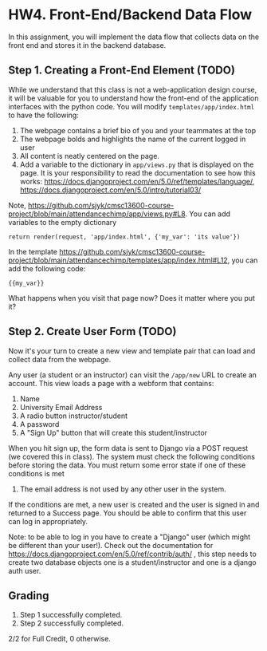 # HW4. Front-End/Backend Data Flow
In this assignment, you will implement the data flow that collects data on the front end and stores it in the backend database.

## Step 1. Creating a Front-End Element (TODO)
While we understand that this class is not a web-application design course, it will be valuable for you to understand how the front-end of the application interfaces with the python code. You will modify `templates/app/index.html` to have the following:
1. The webpage contains a brief bio of you and your teammates at the top
2. The webpage bolds and highlights the name of the current logged in user 
3. All content is neatly centered on the page.
4. Add a variable to the dictionary in `app/views.py` that is displayed on the page. It is your responsibility to read the documentation to see how this works: https://docs.djangoproject.com/en/5.0/ref/templates/language/, https://docs.djangoproject.com/en/5.0/intro/tutorial03/

Note, https://github.com/sjyk/cmsc13600-course-project/blob/main/attendancechimp/app/views.py#L8. You can add variables to the empty dictionary
```
return render(request, 'app/index.html', {'my_var': 'its value'})
```

In the template https://github.com/sjyk/cmsc13600-course-project/blob/main/attendancechimp/templates/app/index.html#L12, you can add the following code:
```
{{my_var}}
```
What happens when you visit that page now? Does it matter where you put it?

## Step 2. Create User Form (TODO)
Now it's your turn to create a new view and template pair that can load and collect data from the webpage. 

Any user (a student or an instructor) can visit the `/app/new` URL to create an account. This view loads a page with a webform that contains:

1. Name
2. University Email Address
3. A radio button instructor/student
4. A password
5. A "Sign Up" button that will create this student/instructor

When you hit sign up, the form data is sent to Django via a POST request (we covered this in class). The system must check the following conditions before storing the data. You must return some error state if one of these conditions is met

1. The email address is not used by any other user in the system.

If the conditions are met, a new user is created and the user is signed in and returned to a Success page. You should be able to confirm that this user can log in appropriately.

Note: to be able to log in you have to create a "Django" user (which might be different than your user!). Check out the documentation for https://docs.djangoproject.com/en/5.0/ref/contrib/auth/ , this step needs to create two database objects one is a student/instructor and one is a django auth user. 


## Grading
1. Step 1 successfully completed.
2. Step 2 successfully completed.

2/2 for Full Credit, 0 otherwise.

